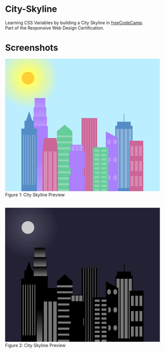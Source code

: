 # City-Skyline
Learning CSS Variables by building a City Skyline in <a href="https://www.freecodecamp.org/learn/2022/responsive-web-design/#learn-css-variables-by-building-a-city-skyline">freeCodeCamp</a>.<br>
Part of the Responsive Web Design Certification.

# Screenshots
<div>
  <img src="https://raw.githubusercontent.com/chanwaihan/City-Skyline/main/city-skyline-preview-1.jpg" alt="city-skyline-preview-1" title="City Skyline Preview 1"><br>
  <figcaption>Figure 1: City Skyline Preview</figcaption>
</div>
<br><br>
<div>
  <img src="https://raw.githubusercontent.com/chanwaihan/City-Skyline/main/city-skyline-preview-2.jpg" alt="city-skyline-preview-2" title="City Skyline Preview 2"><br>
  <figcaption>Figure 2: City Skyline Preview</figcaption>
</div>
